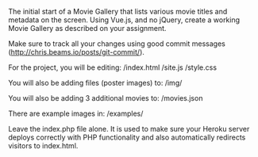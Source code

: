 The initial start of a Movie Gallery that lists various movie titles and metadata on the screen. Using Vue.js, and no jQuery, create a working Movie Gallery as described on your assignment.

Make sure to track all your changes using good commit messages (http://chris.beams.io/posts/git-commit/).

For the project, you will be editing:
/index.html
/site.js
/style.css

You will also be adding files (poster images) to:
/img/

You will also be adding 3 additional movies to:
/movies.json

There are example images in:
/examples/

Leave the index.php file alone. It is used to make sure your Heroku server deploys correctly with PHP functionality and also automatically redirects visitors to index.html.
